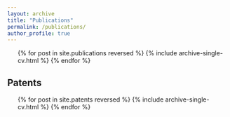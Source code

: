 ```yaml
---
layout: archive
title: "Publications"
permalink: /publications/
author_profile: true
---
```


<ul>{% for post in site.publications reversed %}
    {% include archive-single-cv.html %}
  {% endfor %}</ul>

## Patents

<ul>{% for post in site.patents reversed %}
    {% include archive-single-cv.html %}
  {% endfor %}</ul>
